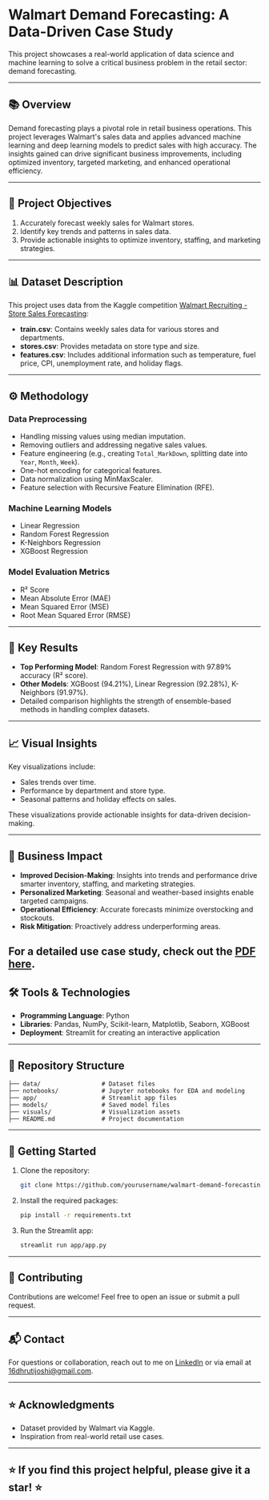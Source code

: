 # Walmart Demand Forecasting: A Data-Driven Case Study

This project showcases a real-world application of data science and machine learning to solve a critical business problem in the retail sector: demand forecasting.

---

## 📚 **Overview**
Demand forecasting plays a pivotal role in retail business operations. This project leverages Walmart's sales data and applies advanced machine learning and deep learning models to predict sales with high accuracy. The insights gained can drive significant business improvements, including optimized inventory, targeted marketing, and enhanced operational efficiency.

---

## 🎯 **Project Objectives**
1. Accurately forecast weekly sales for Walmart stores.
2. Identify key trends and patterns in sales data.
3. Provide actionable insights to optimize inventory, staffing, and marketing strategies.

---

## 📊 **Dataset Description**
This project uses data from the Kaggle competition [Walmart Recruiting - Store Sales Forecasting](https://www.kaggle.com/c/walmart-recruiting-store-sales-forecasting):

- **train.csv**: Contains weekly sales data for various stores and departments.
- **stores.csv**: Provides metadata on store type and size.
- **features.csv**: Includes additional information such as temperature, fuel price, CPI, unemployment rate, and holiday flags.

---

## ⚙️ **Methodology**
### **Data Preprocessing**
- Handling missing values using median imputation.
- Removing outliers and addressing negative sales values.
- Feature engineering (e.g., creating `Total_MarkDown`, splitting date into `Year`, `Month`, `Week`).
- One-hot encoding for categorical features.
- Data normalization using MinMaxScaler.
- Feature selection with Recursive Feature Elimination (RFE).

### **Machine Learning Models**
- Linear Regression
- Random Forest Regression
- K-Neighbors Regression
- XGBoost Regression

### **Model Evaluation Metrics**
- R² Score
- Mean Absolute Error (MAE)
- Mean Squared Error (MSE)
- Root Mean Squared Error (RMSE)

---

## 🚀 **Key Results**
- **Top Performing Model**: Random Forest Regression with 97.89% accuracy (R² score).
- **Other Models**: XGBoost (94.21%), Linear Regression (92.28%), K-Neighbors (91.97%).
- Detailed comparison highlights the strength of ensemble-based methods in handling complex datasets.

---

## 📈 **Visual Insights**
Key visualizations include:
- Sales trends over time.
- Performance by department and store type.
- Seasonal patterns and holiday effects on sales.

These visualizations provide actionable insights for data-driven decision-making.

---

## 💼 **Business Impact**
- **Improved Decision-Making**: Insights into trends and performance drive smarter inventory, staffing, and marketing strategies.
- **Personalized Marketing**: Seasonal and weather-based insights enable targeted campaigns.
- **Operational Efficiency**: Accurate forecasts minimize overstocking and stockouts.
- **Risk Mitigation**: Proactively address underperforming areas.

For a detailed use case study, check out the [PDF here]([https://drive.google.com/file/d/1gZqMu5MI-mnCyaQ8WtRwnhb3kLris5s7/view?usp=sharing]).
---

## 🛠️ **Tools & Technologies**
- **Programming Language**: Python
- **Libraries**: Pandas, NumPy, Scikit-learn, Matplotlib, Seaborn, XGBoost
- **Deployment**: Streamlit for creating an interactive application

---

## 📂 **Repository Structure**
```
├── data/                 # Dataset files
├── notebooks/            # Jupyter notebooks for EDA and modeling
├── app/                  # Streamlit app files
├── models/               # Saved model files
├── visuals/              # Visualization assets
├── README.md             # Project documentation
```

---

## 🌟 **Getting Started**
1. Clone the repository:
   ```bash
   git clone https://github.com/yourusername/walmart-demand-forecasting.git
   ```
2. Install the required packages:
   ```bash
   pip install -r requirements.txt
   ```
3. Run the Streamlit app:
   ```bash
   streamlit run app/app.py
   ```

---

## 🤝 **Contributing**
Contributions are welcome! Feel free to open an issue or submit a pull request.

---

## 📬 **Contact**
For questions or collaboration, reach out to me on [LinkedIn](https://www.linkedin.com/in/dhrutijoshi16/) or via email at 16dhrutijoshi@gmail.com.

---

## ⭐ **Acknowledgments**
- Dataset provided by Walmart via Kaggle.
- Inspiration from real-world retail use cases.

---

## ⭐ **If you find this project helpful, please give it a star!** ⭐
